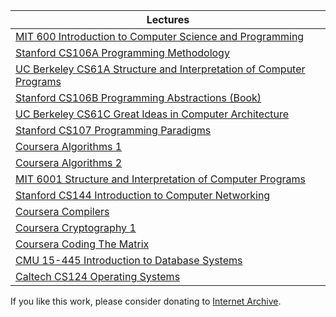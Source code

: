 | Lectures |
| --- |
| [MIT 600 Introduction to Computer Science and Programming](https://archive.org/details/mit-600-introduction-to-computer-science-and-programming) |
| [Stanford CS106A Programming Methodology](https://archive.org/details/stanford-cs106a-programming-methodology) |
| [UC Berkeley CS61A Structure and Interpretation of Computer Programs](https://archive.org/details/uc-berkeley-cs61a-structure-and-interpretation-of-computer-programs) |
| [Stanford CS106B Programming Abstractions (Book)](https://archive.org/details/stanford-cs106b-programming-abstractions) |
| [UC Berkeley CS61C Great Ideas in Computer Architecture](https://archive.org/details/uc-berkeley-cs61c-great-ideas-in-computer-architecture) |
| [Stanford CS107 Programming Paradigms](https://archive.org/details/stanford-cs107-programming-paradigms) |
| [Coursera Algorithms 1](https://archive.org/details/coursera-algorithms-1) |
| [Coursera Algorithms 2](https://archive.org/details/coursera-algorithms-2) |
| [MIT 6001 Structure and Interpretation of Computer Programs](https://archive.org/details/mit-6001-structure-and-interpretation-of-computer-programs) |
| [Stanford CS144 Introduction to Computer Networking](https://archive.org/details/stanford-cs144-introduction-to-computer-networking) |
| [Coursera Compilers](https://archive.org/details/coursera-compilers) |
| [Coursera Cryptography 1](https://archive.org/details/coursera-cryptography-1) |
| [Coursera Coding The Matrix](https://archive.org/details/coursera-coding-the-matrix) |
| [CMU 15-445 Introduction to Database Systems](https://archive.org/details/cmu-15-445-introduction-to-database-systems) |
| [Caltech CS124 Operating Systems](https://archive.org/details/caltech-cs124-operating-systems) |

If you like this work, please consider donating to [Internet Archive](https://archive.org/donate).
